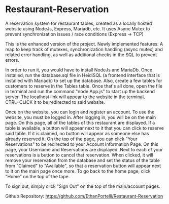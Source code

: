 # Restaurant-Reservation
A reservation system for restaurant tables, created as a locally hosted website using NodeJs, Express, Mariadb, etc. It 
uses Async Mutex to prevent synchronization issues / race conditions (Express → TCP)

This is the enhanced version of the project. Newly implemented features: A map to keep track of mutexes, synchronization handling (async mutex) 
and related error handling, as well as additional checks in the SQL to prevent errors. 

In order to run it, you would have to install NodeJs and MariaDb. Once installed, 
run the database.sql file in HeidiSQL (a frontend interface that is installed with Mariadb) to set up the database. 
Also, create a few tables for customers to reserve in the Tables table. 
Once that's all done, open the file in terminal and run the command "node App.js" to start up the backend server. 
The localhost link will appear to the website in the terminal, CTRL+CLICK it to be redirected to said website.

Once on the website, you can login and register an account. To use the website, you must be logged in. 
After logging in, you will be on the main page. On this page, all of the tables of this restaurant are displayed. 
If a table is available, a button will appear next to it that you can click to reserve said table. If it is claimed, 
no button will appear as someone else has already reserved it. On the top of the page, you can click "Your Reservations" 
to be redirected to your Account Information Page. On this page, your Username and Reservations are displayed. Next to
each of your reservations is a button to cancel that reservation. When clicked, it will remove your reservation from the
database and set the status of the table from "Claimed" to "Available", so that a reservation button will appear next to it 
on the main page once more. To go back to the home page, click "Home" on the top of the tape. 

To sign out, simply click "Sign Out" on the top of the main/account pages.

Github Repository: https://github.com/EthanPortelli/Restaurant-Reservation
